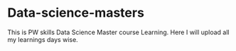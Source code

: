 # Data-science-masters
This is PW skills Data Science Master course Learning. Here I will upload all my learnings days wise.
